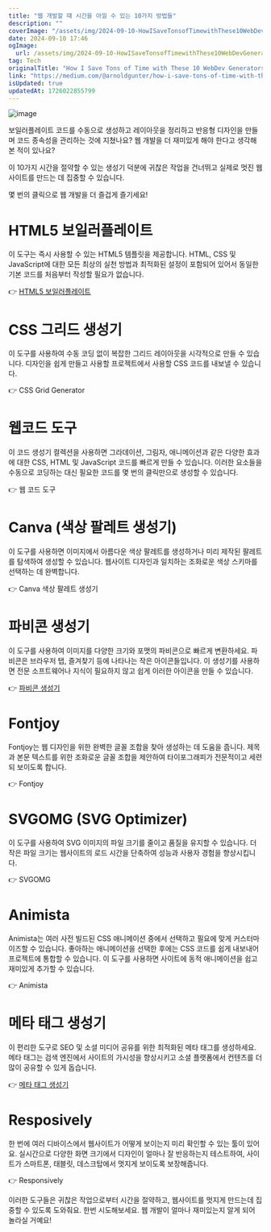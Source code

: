 ```yaml
---
title: "웹 개발할 때 시간을 아낄 수 있는 10가지 방법들"
description: ""
coverImage: "/assets/img/2024-09-10-HowISaveTonsofTimewithThese10WebDevGenerators_0.png"
date: 2024-09-10 17:46
ogImage: 
  url: /assets/img/2024-09-10-HowISaveTonsofTimewithThese10WebDevGenerators_0.png
tag: Tech
originalTitle: "How I Save Tons of Time with These 10 WebDev Generators"
link: "https://medium.com/@arnoldgunter/how-i-save-tons-of-time-with-these-10-webdev-generators-eb8e2a2665f8"
isUpdated: true
updatedAt: 1726022855799
---
```



![image](/assets/img/2024-09-10-HowISaveTonsofTimewithThese10WebDevGenerators_0.png) 

보일러플레이트 코드를 수동으로 생성하고 레이아웃을 정리하고 반응형 디자인을 만들며 코드 종속성을 관리하는 것에 지쳤나요? 
웹 개발을 더 재미있게 해야 한다고 생각해 본 적이 있나요?

이 10가지 시간을 절약할 수 있는 생성기 덕분에 귀찮은 작업을 건너뛰고 실제로 멋진 웹사이트를 만드는 데 집중할 수 있습니다.

몇 번의 클릭으로 웹 개발을 더 즐겁게 즐기세요!

<div class="content-ad"></div>

# HTML5 보일러플레이트

이 도구는 즉시 사용할 수 있는 HTML5 템플릿을 제공합니다. HTML, CSS 및 JavaScript에 대한 모든 최상의 실천 방법과 최적화된 설정이 포함되어 있어서 동일한 기본 코드를 처음부터 작성할 필요가 없습니다.

👉 [HTML5 보일러플레이트](링크)

# CSS 그리드 생성기

<div class="content-ad"></div>

이 도구를 사용하여 수동 코딩 없이 복잡한 그리드 레이아웃을 시각적으로 만들 수 있습니다. 디자인을 쉽게 만들고 사용할 프로젝트에서 사용할 CSS 코드를 내보낼 수 있습니다.

👉 CSS Grid Generator

# 웹코드 도구

이 코드 생성기 컬렉션을 사용하면 그라데이션, 그림자, 애니메이션과 같은 다양한 효과에 대한 CSS, HTML 및 JavaScript 코드를 빠르게 만들 수 있습니다. 이러한 요소들을 수동으로 코딩하는 대신 필요한 코드를 몇 번의 클릭만으로 생성할 수 있습니다.

<div class="content-ad"></div>

👉 웹 코드 도구

# Canva (색상 팔레트 생성기)

이 도구를 사용하면 이미지에서 아름다운 색상 팔레트를 생성하거나 미리 제작된 팔레트를 탐색하여 생성할 수 있습니다. 웹사이트 디자인과 일치하는 조화로운 색상 스키마를 선택하는 데 완벽합니다.

👉 Canva 색상 팔레트 생성기

<div class="content-ad"></div>

# 파비콘 생성기

이 도구를 사용하여 이미지를 다양한 크기와 포맷의 파비콘으로 빠르게 변환하세요. 파비콘은 브라우저 탭, 즐겨찾기 등에 나타나는 작은 아이콘들입니다. 이 생성기를 사용하면 전문 소프트웨어나 지식이 필요하지 않고 쉽게 이러한 아이콘을 만들 수 있습니다.

👉 [파비콘 생성기](https://example.com/favicon)

# Fontjoy

<div class="content-ad"></div>

Fontjoy는 웹 디자인을 위한 완벽한 글꼴 조합을 찾아 생성하는 데 도움을 줍니다. 제목과 본문 텍스트를 위한 조화로운 글꼴 조합을 제안하여 타이포그래피가 전문적이고 세련되 보이도록 합니다.

👉 Fontjoy

# SVGOMG (SVG Optimizer)

이 도구를 사용하여 SVG 이미지의 파일 크기를 줄이고 품질을 유지할 수 있습니다. 더 작은 파일 크기는 웹사이트의 로드 시간을 단축하여 성능과 사용자 경험을 향상시킵니다.

<div class="content-ad"></div>

👉 SVGOMG

# Animista

Animista는 여러 사전 빌드된 CSS 애니메이션 중에서 선택하고 필요에 맞게 커스터마이즈할 수 있습니다. 좋아하는 애니메이션을 선택한 후에는 CSS 코드를 쉽게 내보내어 프로젝트에 통합할 수 있습니다. 이 도구를 사용하면 사이트에 동적 애니메이션을 쉽고 재미있게 추가할 수 있습니다.

👉 Animista

<div class="content-ad"></div>

# 메타 태그 생성기

이 편리한 도구로 SEO 및 소셜 미디어 공유를 위한 최적화된 메타 태그를 생성하세요. 메타 태그는 검색 엔진에서 사이트의 가시성을 향상시키고 소셜 플랫폼에서 컨텐츠를 더 많이 공유할 수 있게 돕습니다.

👉 [메타 태그 생성기](link)

# Resposively

<div class="content-ad"></div>

한 번에 여러 디바이스에서 웹사이트가 어떻게 보이는지 미리 확인할 수 있는 툴이 있어요. 실시간으로 다양한 화면 크기에서 디자인이 얼마나 잘 반응하는지 테스트하여, 사이트가 스마트폰, 태블릿, 데스크탑에서 멋지게 보이도록 보장해줍니다.

👉 Responsively

이러한 도구들은 귀찮은 작업으로부터 시간을 절약하고, 웹사이트를 멋지게 만드는데 집중할 수 있도록 도와줘요. 한번 시도해보세요. 웹 개발이 얼마나 재미있는지 알게 되어 놀라실 거예요!